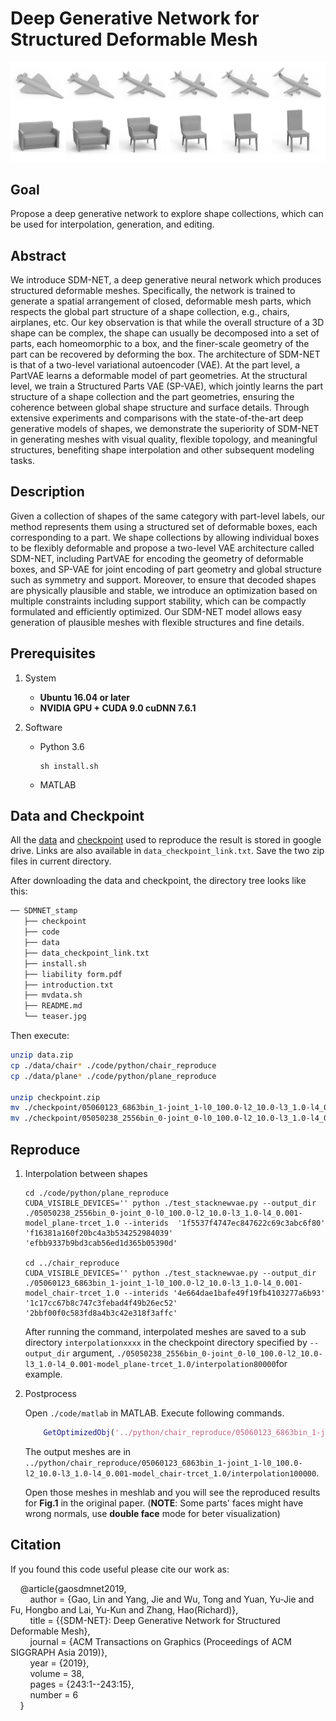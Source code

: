 # Deep Generative Network for Structured Deformable Mesh

![](./teaser.jpg)

## Goal

Propose a deep generative network to explore shape collections, which can be used for interpolation, generation, and editing.

## Abstract

We introduce SDM-NET, a deep generative neural network which produces structured deformable meshes. Specifically, the network is trained to generate a spatial arrangement of closed, deformable mesh parts, which respects the global part structure of a shape collection, e.g., chairs, airplanes, etc. Our key observation is that while the overall structure of a 3D shape can be complex, the shape can usually be decomposed into a set of parts, each homeomorphic to a box, and the finer-scale geometry of the part can be recovered by deforming the box. The architecture of SDM-NET is that of a two-level variational autoencoder (VAE). At the part level, a PartVAE learns a deformable model of part geometries. At the structural level, we train a Structured Parts VAE (SP-VAE), which jointly learns the part structure of a shape collection and the part geometries, ensuring the coherence between global shape structure and surface details. Through extensive experiments and comparisons with the state-of-the-art deep generative models of shapes, we demonstrate the superiority of SDM-NET in generating meshes with visual quality, flexible topology, and meaningful structures, benefiting shape interpolation and other subsequent modeling tasks.

## Description

Given a collection of shapes of the same category with part-level labels, our method represents them using a structured set of deformable boxes, each corresponding to a part. We shape collections by allowing individual boxes to be flexibly deformable and propose a two-level VAE architecture called SDM-NET, including PartVAE for encoding the geometry of deformable boxes, and SP-VAE for joint encoding of part geometry and global structure such as symmetry and support. Moreover, to ensure that decoded shapes are physically plausible and stable, we introduce an optimization based on multiple constraints including support stability, which can be compactly formulated and efficiently optimized. Our SDM-NET model allows easy generation of plausible meshes with flexible structures and fine details.

## Prerequisites

1. System

    - **Ubuntu 16.04 or later**
    - **NVIDIA GPU + CUDA 9.0 cuDNN 7.6.1**

2. Software

    - Python 3.6

        ```shell
        sh install.sh
        ```

    - MATLAB


## Data and Checkpoint

All the [data](https://drive.google.com/file/d/1myWnHmuk2XD7lyHJL7KAgok89DT7SETF/view?usp=sharing) and [checkpoint](https://drive.google.com/file/d/1ItmG9tQ7vEE31anDU_z2yER2Wdon9_Ez/view?usp=sharing) used to reproduce the result is stored in google drive. Links are also available in `data_checkpoint_link.txt`. Save the two zip files in current directory. 

After downloading the data and checkpoint, the directory tree looks like this:

```txt
── SDMNET_stamp
   ├── checkpoint
   ├── code
   ├── data
   ├── data_checkpoint_link.txt
   ├── install.sh
   ├── liability form.pdf
   ├── introduction.txt
   ├── mvdata.sh
   ├── README.md
   └── teaser.jpg
```

Then execute:
```sh
unzip data.zip
cp ./data/chair* ./code/python/chair_reproduce
cp ./data/plane* ./code/python/plane_reproduce

unzip checkpoint.zip
mv ./checkpoint/05060123_6863bin_1-joint_1-l0_100.0-l2_10.0-l3_1.0-l4_0.001-model_chair-trcet_1.0 ./code/python/chair_reproduce
mv ./checkpoint/05050238_2556bin_0-joint_0-l0_100.0-l2_10.0-l3_1.0-l4_0.001-model_plane-trcet_1.0 ./code/python/plane_reproduce
```

## Reproduce

1. Interpolation between shapes

   ```shell
   cd ./code/python/plane_reproduce
   CUDA_VISIBLE_DEVICES='' python ./test_stacknewvae.py --output_dir ./05050238_2556bin_0-joint_0-l0_100.0-l2_10.0-l3_1.0-l4_0.001-model_plane-trcet_1.0 --interids  '1f5537f4747ec847622c69c3abc6f80' 'f16381a160f20bc4a3b534252984039' 'efbb9337b9bd3cab56ed1d365b05390d'
   
   cd ../chair_reproduce
   CUDA_VISIBLE_DEVICES='' python ./test_stacknewvae.py --output_dir ./05060123_6863bin_1-joint_1-l0_100.0-l2_10.0-l3_1.0-l4_0.001-model_chair-trcet_1.0 --interids '4e664dae1bafe49f19fb4103277a6b93' '1c17cc67b8c747c3febad4f49b26ec52' '2bbf00f0c583fd8a4b3c42e318f3affc'
   ```

   After running the command, interpolated meshes are saved to a sub directory `interpolationxxxx`  in the checkpoint directory specified by `--output_dir` argument,  `./05050238_2556bin_0-joint_0-l0_100.0-l2_10.0-l3_1.0-l4_0.001-model_plane-trcet_1.0/interpolation80000`for example.

2. Postprocess

   Open `./code/matlab` in MATLAB. Execute following commands.

   ```matlab
       GetOptimizedObj('../python/chair_reproduce/05060123_6863bin_1-joint_1-l0_100.0-l2_10.0-l3_1.0-l4_0.001-model_chair-trcet_1.0/interpolation100000', 'chair', 2, 0, 0)
   ```

   The output meshes are in `../python/chair_reproduce/05060123_6863bin_1-joint_1-l0_100.0-l2_10.0-l3_1.0-l4_0.001-model_chair-trcet_1.0/interpolation100000`.

   Open those meshes in meshlab and you will see the reproduced results for **Fig.1** in the original paper. (**NOTE**: Some parts' faces might have wrong normals, use **double face** mode for beter visualization)

## Citation
If you found this code useful please cite our work as:

&nbsp;&nbsp;&nbsp;&nbsp;@article{gaosdmnet2019,  
&nbsp;&nbsp;&nbsp;&nbsp;&nbsp;&nbsp;&nbsp;&nbsp;author = {Gao, Lin and Yang, Jie and Wu, Tong and Yuan, Yu-Jie and Fu, Hongbo and Lai, Yu-Kun and Zhang, Hao(Richard)},  
&nbsp;&nbsp;&nbsp;&nbsp;&nbsp;&nbsp;&nbsp;&nbsp;title = {{SDM-NET}: Deep Generative Network for Structured Deformable Mesh},  
&nbsp;&nbsp;&nbsp;&nbsp;&nbsp;&nbsp;&nbsp;&nbsp;journal = {ACM Transactions on Graphics (Proceedings of ACM SIGGRAPH Asia 2019)},  
&nbsp;&nbsp;&nbsp;&nbsp;&nbsp;&nbsp;&nbsp;&nbsp;year = {2019},  
&nbsp;&nbsp;&nbsp;&nbsp;&nbsp;&nbsp;&nbsp;&nbsp;volume = 38,  
&nbsp;&nbsp;&nbsp;&nbsp;&nbsp;&nbsp;&nbsp;&nbsp;pages = {243:1--243:15},  
&nbsp;&nbsp;&nbsp;&nbsp;&nbsp;&nbsp;&nbsp;&nbsp;number = 6  
&nbsp;&nbsp;&nbsp;&nbsp;}
